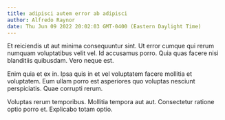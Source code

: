 ```yaml
---
title: adipisci autem error ab adipisci
author: Alfredo Raynor
date: Thu Jun 09 2022 20:02:03 GMT-0400 (Eastern Daylight Time)
---
```

Et reiciendis ut aut minima consequuntur sint. Ut error cumque qui rerum numquam voluptatibus velit vel. Id accusamus porro. Quia quas facere nisi blanditiis quibusdam. Vero neque est.

 Enim quia et ex in. Ipsa quis in et vel voluptatem facere mollitia et voluptatem. Eum ullam porro est asperiores quo voluptas nesciunt perspiciatis. Quae corrupti rerum.

 Voluptas rerum temporibus. Mollitia tempora aut aut. Consectetur ratione optio porro et. Explicabo totam optio.